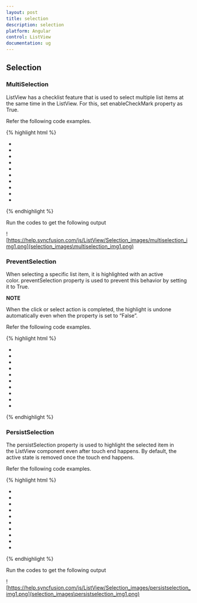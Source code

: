```yaml
---
layout: post
title: selection
description: selection
platform: Angular
control: ListView
documentation: ug
---
```


## Selection

### MultiSelection

ListView has a checklist feature that is used to select multiple list items at the same time in the ListView. For this, set enableCheckMark property as True.

Refer the following code examples.

{% highlight html %}

<div style="width:400px;">
    <ej-listview id="defaultlistbox" showHeader="true" headerTitle="List Items" enableCheckMark="true">
        <ul>
            <li data-ej-text="Artwork"></li>
            <li data-ej-text="Abstract"></li>
            <li data-ej-text="2 Acrylic Mediums"></li>
            <li data-ej-text="Creative Acrylic"></li>
            <li data-ej-text="Modern Painting"></li>
            <li data-ej-text="Canvas Art"></li>
            <li data-ej-text="Black white"></li>
            <li data-ej-text="Children"></li>
            <li data-ej-text="Preschool Crafts"></li>
            <li data-ej-text="School-age Crafts"></li>
        </ul>
    </ej-listview>
</div>

{% endhighlight %}

Run the codes to get the following output

![https://help.syncfusion.com/js/ListView/Selection_images/multiselection_img1.png](selection_images\multiselection_img1.png)

### PreventSelection

When selecting a specific list item, it is highlighted with an active color. preventSelection property is used to prevent this behavior by setting it to True.

**NOTE**

When the click or select action is completed, the highlight is undone automatically even when the property is set to “False”.

Refer the following code examples.

{% highlight html %}

<div style="width:400px;">
    <ej-listview id="defaultlistbox" showHeader="true" headerTitle="List Items" preventSelection="true">
        <ul>
            <li data-ej-text="Artwork"></li>
            <li data-ej-text="Abstract"></li>
            <li data-ej-text="2 Acrylic Mediums"></li>
            <li data-ej-text="Creative Acrylic"></li>
            <li data-ej-text="Modern Painting"></li>
            <li data-ej-text="Canvas Art"></li>
            <li data-ej-text="Black white"></li>
            <li data-ej-text="Children"></li>
            <li data-ej-text="Preschool Crafts"></li>
            <li data-ej-text="School-age Crafts"></li>
        </ul>
    </ej-listview>
</div>

{% endhighlight %}

### PersistSelection

The persistSelection property is used to highlight the selected item in the ListView component even after touch end happens. By default, the active state is removed once the touch end happens.

Refer the following code examples.

{% highlight html %}

<div style="width:400px;">
    <ej-listview id="defaultlistbox" showHeader="true" headerTitle="List Items" persistSelection="true">
        <ul>
            <li data-ej-text="Artwork"></li>
            <li data-ej-text="Abstract"></li>
            <li data-ej-text="2 Acrylic Mediums"></li>
            <li data-ej-text="Creative Acrylic"></li>
            <li data-ej-text="Modern Painting"></li>
            <li data-ej-text="Canvas Art"></li>
            <li data-ej-text="Black white"></li>
            <li data-ej-text="Children"></li>
            <li data-ej-text="Preschool Crafts"></li>
            <li data-ej-text="School-age Crafts"></li>
        </ul>
    </ej-listview>
</div>

{% endhighlight %}

Run the codes to get the following output

![https://help.syncfusion.com/js/ListView/Selection_images/persistselection_img1.png](selection_images\persistselection_img1.png)



